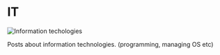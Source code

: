 IT
==

![Information techologies](/img/icon/fallout/3andNV/science_skill1.webp)

Posts about information technologies. (programming, managing OS etc)

